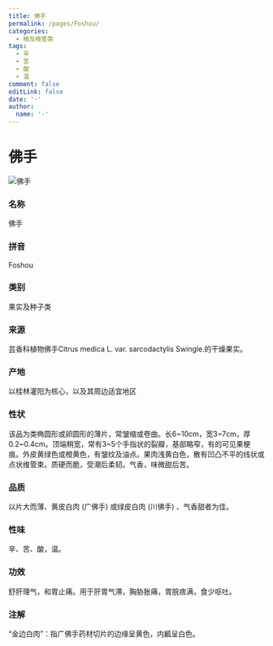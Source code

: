 ```yaml
---
title: 佛手
permalink: /pages/Foshou/
categories: 
  - 根及根茎类
tags: 
  - 辛
  - 苦
  - 酸
  - 温
comment: false
editLink: false
date: '·'
author: 
  name: '·'
---
```

# 佛手

![佛手](https://image.zhongyibaike.com/image/%E4%BD%9B%E6%89%8B/%E4%BD%9B%E6%89%8B%E7%89%871.jpg)

<!-- more -->
### 名称
佛手

### 拼音
Foshou

### 类别
果实及种子类

### 来源
芸香科植物佛手Citrus medica L. var. sarcodactylis Swingle.的干燥果实。

### 产地
以桂林灌阳为核心，以及其周边适宜地区

### 性状
该品为类椭圆形或卵圆形的薄片，常皱缩或卷曲。长6~10cm，宽3~7cm，厚0.2~0.4cm。顶端稍宽，常有3~5个手指状的裂瓣，基部略窄，有的可见果梗痕。外皮黄绿色或橙黄色，有皱纹及油点。果肉浅黄白色，散有凹凸不平的线状或点状维管束。质硬而脆，受潮后柔韧。气香，味微甜后苦。

### 品质
以片大而薄、黄皮白肉 (广佛手) 或绿皮白肉 (川佛手) 、气香甜者为佳。

### 性味
辛、苦、酸，温。

### 功效
舒肝理气，和胃止痛。用于肝胃气滞，胸胁胀痛，胃脘痞满，食少呕吐。

### 注解
“金边白肉”：指广佛手药材切片的边缘呈黄色，内瓤呈白色。

